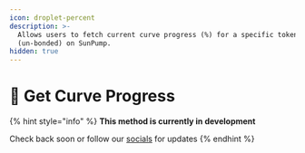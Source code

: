 ```yaml
---
icon: droplet-percent
description: >-
  Allows users to fetch current curve progress (%) for a specific token
  (un-bonded) on SunPump.
hidden: true
---
```


# 🚧 Get Curve Progress

{% hint style="info" %}
**This method is currently in development**&#x20;

Check back soon or follow our [socials](broken-reference) for updates
{% endhint %}

